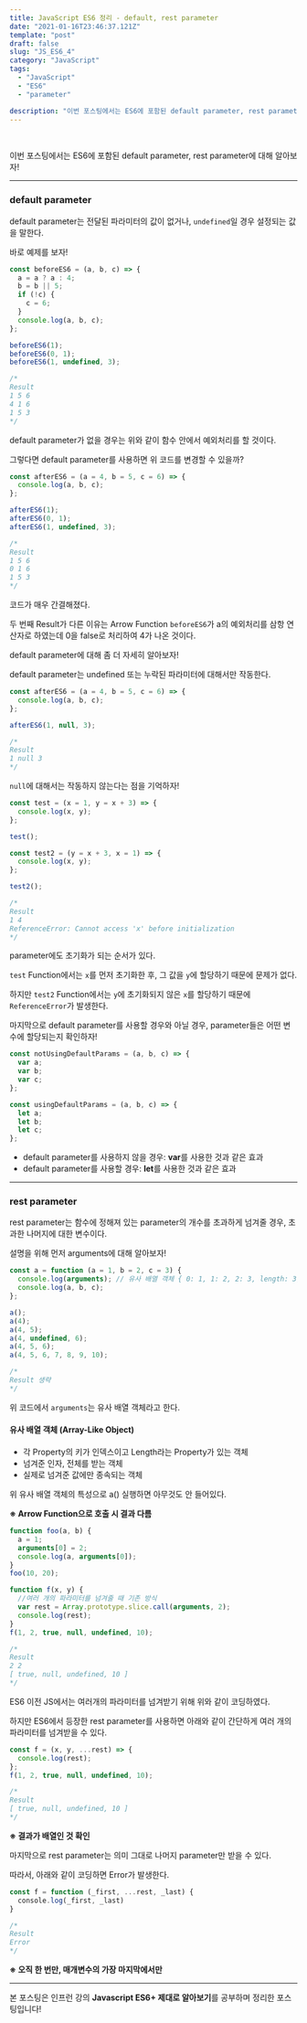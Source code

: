 ```yaml
---
title: JavaScript ES6 정리 - default, rest parameter
date: "2021-01-16T23:46:37.121Z"
template: "post"
draft: false
slug: "JS_ES6_4"
category: "JavaScript"
tags:
  - "JavaScript"
  - "ES6"
  - "parameter"

description: "이번 포스팅에서는 ES6에 포함된 default parameter, rest parameter에 대해 알아보자!"
---
```


<br/>

이번 포스팅에서는 ES6에 포함된 default parameter, rest parameter에 대해 알아보자!<br/>

---

### default parameter

default parameter는 전달된 파라미터의 값이 없거나, `undefined`일 경우 설정되는 값을 말한다.

바로 예제를 보자!

```js
const beforeES6 = (a, b, c) => {
  a = a ? a : 4;
  b = b || 5;
  if (!c) {
    c = 6;
  }
  console.log(a, b, c);
};

beforeES6(1);
beforeES6(0, 1);
beforeES6(1, undefined, 3);

/*
Result
1 5 6
4 1 6
1 5 3
*/
```

default parameter가 없을 경우는 위와 같이 함수 안에서 예외처리를 할 것이다.<br/>

그렇다면 default parameter를 사용하면 위 코드를 변경할 수 있을까?

```js
const afterES6 = (a = 4, b = 5, c = 6) => {
  console.log(a, b, c);
};

afterES6(1);
afterES6(0, 1);
afterES6(1, undefined, 3);

/*
Result
1 5 6
0 1 6
1 5 3
*/
```

코드가 매우 간결해졌다.<br/>

두 번째 Result가 다른 이유는 Arrow Function `beforeES6`가
a의 예외처리를 삼항 연산자로 하였는데 0을 false로 처리하여 4가 나온 것이다.<br/>

default parameter에 대해 좀 더 자세히 알아보자!<br/>

default parameter는 undefined 또는 누락된 파라미터에 대해서만 작동한다.<br/>

```js
const afterES6 = (a = 4, b = 5, c = 6) => {
  console.log(a, b, c);
};

afterES6(1, null, 3);

/*
Result
1 null 3
*/
```

`null`에 대해서는 작동하지 않는다는 점을 기억하자!

```js
const test = (x = 1, y = x + 3) => {
  console.log(x, y);
};

test();

const test2 = (y = x + 3, x = 1) => {
  console.log(x, y);
};

test2();

/*
Result
1 4
ReferenceError: Cannot access 'x' before initialization
*/
```

parameter에도 초기화가 되는 순서가 있다.<br/>

`test` Function에서는 `x`를 먼저 초기화한 후, 그 값을 `y`에 할당하기 때문에 문제가 없다.<br/>

하지만 `test2` Function에서는 `y`에 초기화되지 않은 `x`를 할당하기 때문에 `ReferenceError`가 발생한다.<br/>

마지막으로 default parameter를 사용할 경우와 아닐 경우, parameter들은 어떤 변수에 할당되는지 확인하자!

```js
const notUsingDefaultParams = (a, b, c) => {
  var a;
  var b;
  var c;
};

const usingDefaultParams = (a, b, c) => {
  let a;
  let b;
  let c;
};
```

- default parameter를 사용하지 않을 경우: **var**를 사용한 것과 같은 효과
- default parameter를 사용할 경우: **let**를 사용한 것과 같은 효과

---

### rest parameter

rest parameter는 함수에 정해져 있는 parameter의 개수를 초과하게 넘겨줄 경우, 초과한 나머지에 대한 변수이다.<br/>

설명을 위해 먼저 arguments에 대해 알아보자!<br/>

```js
const a = function (a = 1, b = 2, c = 3) {
  console.log(arguments); // 유사 배열 객체 { 0: 1, 1: 2, 2: 3, length: 3, callee: ~~~}
  console.log(a, b, c);
};

a();
a(4);
a(4, 5);
a(4, undefined, 6);
a(4, 5, 6);
a(4, 5, 6, 7, 8, 9, 10);

/*
Result 생략
*/
```

위 코드에서 `arguments`는 유사 배열 객체라고 한다.

#### 유사 배열 객체 (Array-Like Object)

- 각 Property의 키가 인덱스이고 Length라는 Property가 있는 객체
- 넘겨준 인자, 전체를 받는 객체
- 실제로 넘겨준 값에만 종속되는 객체

위 유사 배열 객체의 특성으로 a() 실행하면 아무것도 안 들어있다.

**※ Arrow Function으로 호출 시 결과 다름**

```js
function foo(a, b) {
  a = 1;
  arguments[0] = 2;
  console.log(a, arguments[0]);
}
foo(10, 20);

function f(x, y) {
  //여러 개의 파라미터를 넘겨줄 때 기존 방식
  var rest = Array.prototype.slice.call(arguments, 2);
  console.log(rest);
}
f(1, 2, true, null, undefined, 10);

/*
Result
2 2
[ true, null, undefined, 10 ]
*/
```

ES6 이전 JS에서는 여러개의 파라미터를 넘겨받기 위해 위와 같이 코딩하였다.

하지만 ES6에서 등장한 rest parameter를 사용하면 아래와 같이 간단하게 여러 개의 파라미터를 넘겨받을 수 있다.<br/>

```js
const f = (x, y, ...rest) => {
  console.log(rest);
};
f(1, 2, true, null, undefined, 10);

/*
Result
[ true, null, undefined, 10 ]
*/
```

**※ 결과가 배열인 것 확인**

마지막으로 rest parameter는 의미 그대로 나머지 parameter만 받을 수 있다.<br/>

따라서, 아래와 같이 코딩하면 Error가 발생한다.

```js
const f = function (_first, ...rest, _last) {
  console.log(_first, _last)
}

/*
Result
Error
*/
```

**※ 오직 한 번만, 매개변수의 가장 마지막에서만**

---

본 포스팅은 인프런 강의 **Javascript ES6+ 제대로 알아보기**를 공부하며 정리한 포스팅입니다!
